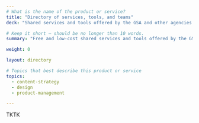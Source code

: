 ```yaml
---
# What is the name of the product or service?
title: "Directory of services, tools, and teams"
deck: "Shared services and tools offered by the GSA and other agencies."

# Keep it short — should be no longer than 10 words.
summary: "Free and low-cost shared services and tools offered by the GSA and other agencies."

weight: 0

layout: directory

# Topics that best describe this product or service
topics:
  - content-strategy
  - design
  - product-management

---
```


TKTK
